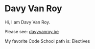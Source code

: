 Davy Van Roy
=======

Hi, I am Davy Van Roy.

Please see: [davyvanroy.be](https://davyvanroy.be)

My favorite Code School path is: Electives
